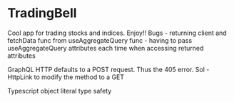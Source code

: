 # TradingBell
Cool app for trading stocks and indices.
Enjoy!! 
Bugs - returning client and fetchData func from useAggregateQuery func
     - having to pass useAggregateQuery attributes each time when accessing returned attributes
        

GraphQL HTTP defaults to a POST request.
Thus the 405 error. 
Sol - HttpLink to modify the method to a GET

Typescript object literal type safety 